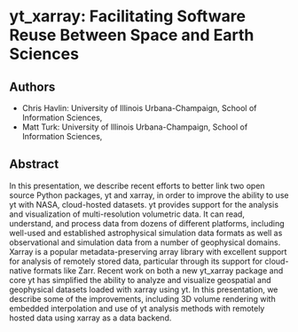 # yt_xarray: Facilitating Software Reuse Between Space and Earth Sciences

## Authors

* Chris Havlin: University of Illinois Urbana-Champaign, School of Information Sciences,
* Matt Turk: University of Illinois Urbana-Champaign, School of Information Sciences, 

## Abstract

In this presentation, we describe recent efforts to better link two 
open source Python packages, yt and xarray, in order to improve the ability to 
use yt with NASA, cloud-hosted datasets. yt provides support for the analysis and 
visualization of multi-resolution volumetric data. It can read, understand, and 
process data from dozens of different platforms, including well-used and 
established astrophysical simulation data formats as well as observational and 
simulation data from a number of geophysical domains. Xarray is a popular 
metadata-preserving array library with excellent support for analysis of remotely 
stored data, particular through its support for cloud-native formats like Zarr. 
Recent work on both a new yt_xarray package and core yt has simplified the
ability to analyze and visualize geospatial and geophysical datasets loaded 
with xarray using yt. In this presentation, we describe some of the improvements, 
including 3D volume rendering with embedded interpolation and use of yt analysis
methods with remotely hosted data using xarray as a data backend.

